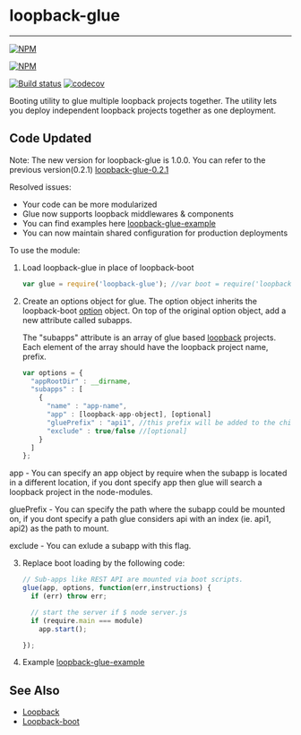 # loopback-glue
----------------

[![NPM](https://nodei.co/npm/loopback-glue.png?downloads=true)](https://nodei.co/npm/loopback-glue/)

 [![NPM](https://nodei.co/npm-dl/loopback-glue.png?months=3&height=3)](https://nodei.co/npm/loopback-glue/)

 [![Build status](https://api.travis-ci.org/yantrashala/loopback-glue.svg?branch=v1.0.0)](https://api.travis-ci.org/yantrashala/loopback-glue.svg?branch=v1.0.0) [![codecov](https://codecov.io/gh/yantrashala/loopback-glue/branch/v1.0.0/graph/badge.svg)](https://codecov.io/gh/yantrashala/loopback-glue)

Booting utility to glue multiple loopback projects together. The utility lets you deploy independent loopback projects together as one deployment.

## Code Updated
Note: The new version for loopback-glue is 1.0.0. You can refer to the previous version(0.2.1) [loopback-glue-0.2.1]

Resolved issues:
 * Your code can be more modularized
 * Glue now supports loopback middlewares & components
 * You can find examples here [loopback-glue-example]
 * You can now maintain shared configuration for production deployments


To use the module:

1. Load loopback-glue in place of loopback-boot

    ```js
    var glue = require('loopback-glue'); //var boot = require('loopback-boot');
    ```

2. Create an options object for glue. The option object inherits the loopback-boot [option][Option] object. On top of the original option object, add a new attribute called subapps.

    The "subapps" attribute is an array of glue based [loopback] projects. Each element of the array should have the loopback project name, prefix.

    ```js
    var options = {
      "appRootDir" : __dirname,
      "subapps" : [
        {
          "name" : "app-name",
          "app" : [loopback-app-object], [optional]
          "gluePrefix" : "api1", //this prefix will be added to the childApp Url's
          "exclude" : true/false //[optional]
        }
      ]
    };
    ```

  app - You can specify an app object by require when the subapp is located in a different location, if you dont specify app then glue will search a loopback project in the node-modules.

  gluePrefix - You can specify the path where the subapp could be mounted on, if you dont specify a path glue considers api with an index (ie. api1, api2) as the path to mount.

  exclude - You can exlude a subapp with this flag.

3. Replace boot loading by the following code:

    ```javascript
    // Sub-apps like REST API are mounted via boot scripts.
    glue(app, options, function(err,instructions) {
      if (err) throw err;

      // start the server if $ node server.js
      if (require.main === module)
        app.start();

    });
    ```

4. Example
 [loopback-glue-example]


See Also
--------------------------

- [Loopback][loopback]
- [Loopback-boot][loopback-boot]

[option]: https://apidocs.strongloop.com/loopback-boot/
[loopback-boot]: https://apidocs.strongloop.com/loopback-boot/
[loopback]: http://loopback.io
[loopback-glue-example]: https://github.com/yantrashala/loopback-glue-example
[loopback-glue-0.2.1]: https://github.com/yantrashala/loopback-glue/wiki/ReadMe--0.2.1
